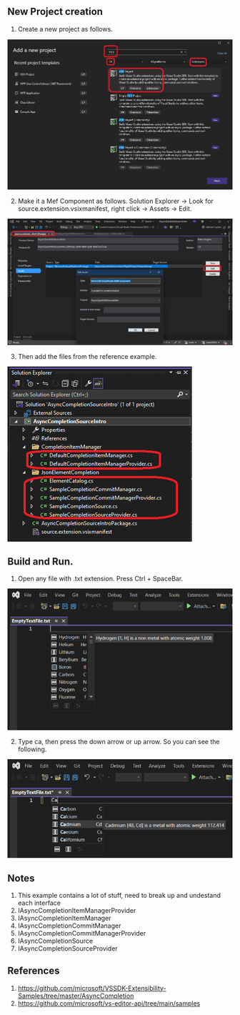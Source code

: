 ## New Project creation

1. Create a new project as follows.

![New Project Template](../../tasks/400500-VSixBlankProjectAnalysis/images/51_50_NewProjectTemplate50.jpg)

2. Make it a Mef Component as follows. Solution Explorer -> Look for source.extension.vsixmanifest, right click -> Assets -> Edit.

![Make the project an MEF component](../../tasks/400500-VSixBlankProjectAnalysis/images/59_50_MakeItAnMefComponent.png)

3. Then add the files from the reference example.

![Add the files](Images/49_50_AddFiles.png)

## Build and Run.

1. Open any file with .txt extension. Press Ctrl + SpaceBar. 

![Intellisence in text file](Images/50_50_TextFileIntellisence.png)

2. Type ca, then press the down arrow or up arrow. So you can see the following.

![Type ca and then press down arrow](Images/51_50_TypeCaPressUpDownArrow.png)

## Notes
1. This example contains a lot of stuff, need to break up and undestand each interface
2. IAsyncCompletionItemManagerProvider
3. IAsyncCompletionItemManager
4. IAsyncCompletionCommitManager
5. IAsyncCompletionCommitManagerProvider
6. IAsyncCompletionSource
7. IAsyncCompletionSourceProvider

## References
1. https://github.com/microsoft/VSSDK-Extensibility-Samples/tree/master/AsyncCompletion
2. https://github.com/microsoft/vs-editor-api/tree/main/samples

